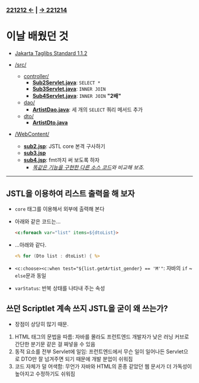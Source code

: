 ﻿#
### [221212 ←](/../221205-230127_JSP/22-12/221212/) | [→ 221214](/../221205-230127_JSP/22-12/221214/)

# 이날 배웠던 것

- [Jakarta Taglibs Standard 1.1.2](http://archive.apache.org/dist/jakarta/taglibs/standard/binaries/jakarta-taglibs-standard-1.1.2.zip)

- [/src/](/../221205-230127_JSP/22-12/221213/jspstudy56/kadeServlet/src/)
    - [controller/](/../221205-230127_JSP/22-12/221213/jspstudy56/kadeServlet/src/controller/)
        - [**Sub2Servlet.java**](/../221205-230127_JSP/22-12/221213/jspstudy56/kadeServlet/src/controller/Sub2Servlet.java): `SELECT *`
        - [**Sub3Servlet.java**](/../221205-230127_JSP/22-12/221213/jspstudy56/kadeServlet/src/controller/Sub3Servlet.java): `INNER JOIN`
        - [**Sub4Servlet.java**](/../221205-230127_JSP/22-12/221213/jspstudy56/kadeServlet/src/controller/Sub4Servlet.java): `INNER JOIN` **"2배"**
    - [dao/](/../221205-230127_JSP/22-12/221213/jspstudy56/kadeServlet/src/dao/)
        - [**ArtistDao.java**](/../221205-230127_JSP/22-12/221213/jspstudy56/kadeServlet/src/dao/ArtistDao.java): 세 개의 `SELECT` 쿼리 메서드 추가
    - [dto/](/../221205-230127_JSP/22-12/221213/jspstudy56/kadeServlet/src/dto/)
        - [**ArtistDto.java**](/../221205-230127_JSP/22-12/221213/jspstudy56/kadeServlet/src/dto/ArtistDto.java)
- [/WebContent/](/../221205-230127_JSP/22-12/221213/jspstudy56/kadeServlet/WebContent/)
    - [**sub2.jsp**](/../221205-230127_JSP/22-12/221213/jspstudy56/kadeServlet/WebContent/sub2.jsp): JSTL core 본격 구사하기
    - [**sub3.jsp**](/../221205-230127_JSP/22-12/221213/jspstudy56/kadeServlet/WebContent/sub3.jsp)
    - [**sub4.jsp**](/../221205-230127_JSP/22-12/221213/jspstudy56/kadeServlet/WebContent/sub4.jsp): fmt까지 써 보도록 하자
        - _[똑같은 기능을 구현한 다른 소스 코드](/../221205-230127_JSP/22-12/221208/jspstudy56/cbq_02/WebContent/read-rank.jsp)와 비교해 보죠._

---

## JSTL을 이용하여 리스트 출력을 해 보자

- `core` 태그를 이용해서 외부에 출력해 본다
- 아래와 같은 코드는...

    ```html
    <c:foreach var="list" items=${dtoList}>
    ```

- ...아래와 같다.

    ```jsp
    <% for (Dto list : dtoList) { %>
    ```

- `<c:choose><c:when test="${list.getArtist_gender} == 'M'"`: 자바의 `if` ~ `else`문과 동일
- `varStatus`: 반복 상태를 나타내 주는 속성

## 쓰던 Scriptlet 계속 쓰지 JSTL을 굳이 왜 쓰는가? 

- 장점이 상당히 많기 때문.

1. HTML 태그의 문법을 따름: 자바를 몰라도 프런트엔드 개발자가 낮은 러닝 커브로 간단한 분기문 같은 걸 짜넣을 수 있음
1. 동적 요소를 전부 Servlet에 일임: 프런트엔드에서 무슨 일이 일어나든 Servlet으로 DTO만 잘 넘겨주면 되기 때문에 개발 분업이 쉬워짐
1. 코드 자체가 덜 어색함: 무언가 자바와 HTML의 혼종 같았던 웹 문서가 더 가독성이 높아지고 수정하기도 쉬워짐